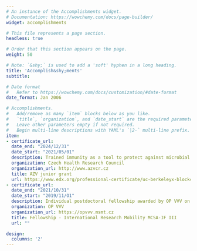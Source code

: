 ```yaml
---
# An instance of the Accomplishments widget.
# Documentation: https://wowchemy.com/docs/page-builder/
widget: accomplishments

# This file represents a page section.
headless: true

# Order that this section appears on the page.
weight: 50

# Note: `&shy;` is used to add a 'soft' hyphen in a long heading.
title: 'Accomplish&shy;ments'
subtitle:

# Date format
#   Refer to https://wowchemy.com/docs/customization/#date-format
date_format: Jan 2006

# Accomplishments.
#   Add/remove as many `item` blocks below as you like.
#   `title`, `organization`, and `date_start` are the required parameters.
#   Leave other parameters empty if not required.
#   Begin multi-line descriptions with YAML's `|2-` multi-line prefix.
item:
- certificate_url:
  date_end: "2024/12/31"
  date_start: "2021/05/01"
  description: Trained immunity as a tool to protect against microbial and SARS-CoV-2 severe pneumonia, ~350k €
  organization: Czech Health Research Council
  organization_url: http://www.azvcr.cz
  title: AZV junior grant
  url: https://www.edx.org/professional-certificate/uc-berkeleyx-blockchain-fundamentals
- certificate_url:
  date_end: "2021/10/31"
  date_start: "2019/11/O1"
  description: Individual postdoctoral fellowship awarded by OP VVV on Marie Skłodowska-Curie Action IF proposals.
  organization: OP VVV
  organization_url: https://opvvv.msmt.cz
  title: Fellowship - International Research Mobility MCSA-IF III
  url: ""

design:
  columns: '2'
---
```

